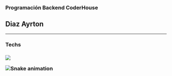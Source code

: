 ### Programación Backend CoderHouse
## Diaz Ayrton

---
<H3>Techs<H3>
  <p align="left">  
    <img src="https://skillicons.dev/icons?i=node,js,pug,express,webpack,firebase,mongodb,mysql,sqlite&theme=dark" /> 
</p>


![Snake animation](https://github.com/ayrtondiaz/ayrtondiaz/blob/output/github-contribution-grid-snake.svg)

